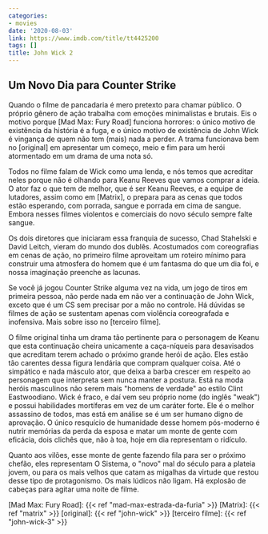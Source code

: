 ```yaml
---
categories:
- movies
date: '2020-08-03'
link: https://www.imdb.com/title/tt4425200
tags: []
title: John Wick 2
---
```


## Um Novo Dia para Counter Strike

Quando o filme de pancadaria é mero pretexto para chamar público. O próprio gênero de ação trabalha com emoções minimalistas e brutais. Eis o motivo porque [Mad Max: Fury Road] funciona horrores: o único motivo de existência da história é a fuga, e o único motivo de existência de John Wick é vingança de quem não tem (mais) nada a perder. A trama funcionava bem no [original] em apresentar um começo, meio e fim para um herói atormentado em um drama de uma nota só. 

Todos no filme falam de Wick como uma lenda, e nós temos que acreditar neles porque não é olhando para Keanu Reeves que vamos comprar a ideia. O ator faz o que tem de melhor, que é ser Keanu Reeves, e a equipe de lutadores, assim como em [Matrix], o prepara para as cenas que todos estão esperando, com porrada, sangue e porrada em cima de sangue. Embora nesses filmes violentos e comerciais do novo século sempre falte sangue.

Os dois diretores que iniciaram essa franquia de sucesso, Chad Stahelski e David Leitch, vieram do mundo dos dublês. Acostumados com coreografias em cenas de ação, no primeiro filme aproveitam um roteiro mínimo para construir uma atmosfera do homem que é um fantasma do que um dia foi, e nossa imaginação preenche as lacunas.

Se você já jogou Counter Strike alguma vez na vida, um jogo de tiros em primeira pessoa, não perde nada em não ver a continuação de John Wick, exceto que é um CS sem precisar por a mão no controle. Há dúvidas se filmes de ação se sustentam apenas com violência coreografada e inofensiva. Mais sobre isso no [terceiro filme].

O filme original tinha um drama tão pertinente para o personagem de Keanu que esta continuação cheira unicamente a caça-níqueis para desavisados que acreditam terem achado o próximo grande herói de ação. Eles estão tão carentes dessa figura lendária que compram qualquer coisa. Até o simpático e nada másculo ator, que deixa a barba crescer em respeito ao personagem que interpreta sem nunca manter a postura. Está na moda heróis masculinos não serem mais "homens de verdade" ao estilo Clint Eastwoodiano. Wick é fraco, e daí vem seu próprio nome (do inglês "weak") e possui habilidades mortíferas em vez de um caráter forte. Ele é o melhor assassino de todos, mas está em análise se é um ser humano digno de aprovação. O único resquício de humanidade desse homem pós-moderno é nutrir memórias da perda da esposa e matar um monte de gente com eficácia, dois clichês que, não à toa, hoje em dia representam o ridículo.

Quanto aos vilões, esse monte de gente fazendo fila para ser o próximo chefão, eles representam O Sistema, o "novo" mal do século para a plateia jovem, ou para os mais velhos que catam as migalhas da virtude que restou desse tipo de protagonismo. Os mais lúdicos não ligam. Há explosão de cabeças para agitar uma noite de filme.

[Mad Max: Fury Road]: {{< ref "mad-max-estrada-da-furia" >}}
[Matrix]: {{< ref "matrix" >}}
[original]: {{< ref "john-wick" >}}
[terceiro filme]: {{< ref "john-wick-3" >}}
